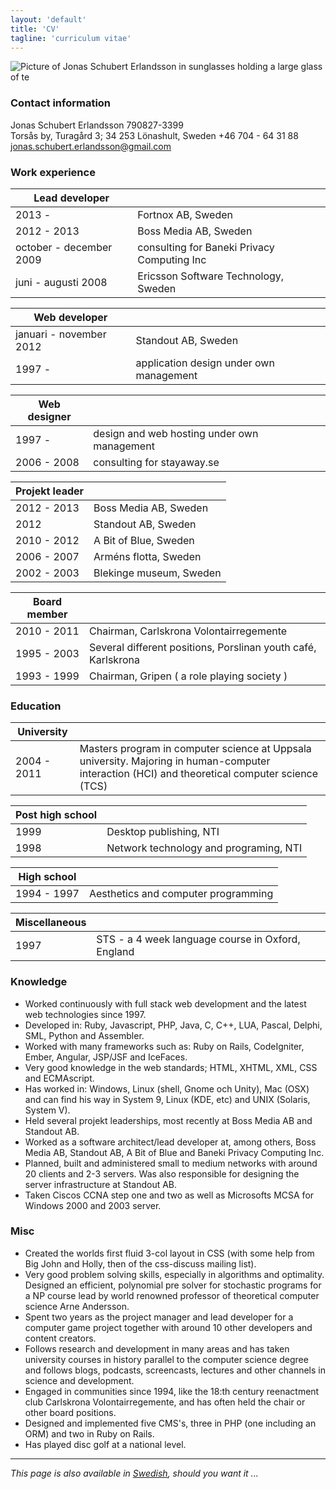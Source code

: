 ```yaml
---
layout: 'default'
title: 'CV'
tagline: 'curriculum vitae'
---
```

![Picture of Jonas Schubert Erlandsson in sunglasses holding a large glass of te](http://www.gravatar.com/avatar/e1c3d4473d83daf1d88e6e846d60e38b.png?s=150)
### Contact information
Jonas Schubert Erlandsson 790827-3399  
Torsås by, Turagård 3; 34 253 Lönashult, Sweden
+46 704 - 64 31 88  
jonas.schubert.erlandsson@gmail.com

### Work experience

  Lead developer | &nbsp;
-------|--------
  2013 - | Fortnox AB, Sweden
  2012 - 2013 | Boss Media AB, Sweden
  october - december 2009 | consulting for Baneki Privacy Computing Inc
  juni - augusti 2008 | Ericsson Software Technology, Sweden

  Web developer | &nbsp;
-------|--------
  januari - november 2012 | Standout AB, Sweden
  1997 - | application design under own management 

  Web designer | &nbsp;
-------|--------
  1997 -  | design and web hosting under own management 
  2006 - 2008 | consulting for stayaway.se

  Projekt leader | &nbsp;
-------|--------
  2012 - 2013 | Boss Media AB, Sweden
  2012 | Standout AB, Sweden
  2010 - 2012 | A Bit of Blue, Sweden
  2006 - 2007 | Arméns flotta, Sweden
  2002 - 2003 | Blekinge museum, Sweden

  Board member | &nbsp;
-------|--------
  2010 - 2011 | Chairman, Carlskrona Volontairregemente
  1995 - 2003 | Several different positions, Porslinan youth café, Karlskrona
  1993 - 1999 | Chairman, Gripen ( a role playing society )

### Education

  University | &nbsp;
-------|--------
  2004 - 2011 | Masters program in computer science at Uppsala university. Majoring in human-computer interaction (HCI) and theoretical computer science (TCS)

  Post high school | &nbsp;
-------|--------
  1999 | Desktop publishing, NTI
  1998 | Network technology and programing, NTI

  High school | &nbsp;
-------|--------
  1994 - 1997 | Aesthetics and computer programming

  Miscellaneous | &nbsp;
-------|--------
  1997 | STS - a 4 week language course in Oxford, England

### Knowledge

* Worked continuously with full stack web development and the latest web technologies since 1997.
* Developed in: Ruby, Javascript, PHP, Java, C, C++, LUA, Pascal, Delphi, SML, Python and Assembler.
* Worked with many frameworks such as: Ruby on Rails, CodeIgniter, Ember, Angular, JSP/JSF and IceFaces.
* Very good knowledge in the web standards; HTML, XHTML, XML, CSS and ECMAscript.
* Has worked in: Windows, Linux (shell, Gnome och Unity), Mac (OSX) and can find his way in System 9, Linux (KDE, etc) and UNIX (Solaris, System V).
* Held several projekt leaderships, most recently at Boss Media AB and Standout AB.
* Worked as a software architect/lead developer at, among others, Boss Media AB, Standout AB, A Bit of Blue and Baneki Privacy Computing Inc.
* Planned, built and administered small to medium networks with around 20 clients and 2-3 servers. Was also responsible for designing the server infrastructure at Standout AB.
* Taken Ciscos CCNA step one and two as well as Microsofts MCSA for Windows 2000 and 2003 server.

### Misc

* Created the worlds first fluid 3-col layout in CSS (with some help from Big John and Holly, then of the css-discuss mailing list).
* Very good problem solving skills, especially in algorithms and optimality. Designed an efficient, polynomial pre solver for stochastic programs for a NP course lead by world renowned professor of theoretical computer science Arne Andersson.
* Spent two years as the project manager and lead developer for a computer game project together with around 10 other developers and content creators.
* Follows research and development in many areas and has taken university courses in history parallel to the computer science degree and follows blogs, podcasts, screencasts, lectures and other channels in science and development.
* Engaged in communities since 1994, like the 18:th century reenactment club Carlskrona Volontairregemente, and has often held the chair or other board positions.
* Designed and implemented five CMS's, three in PHP (one including an ORM) and two in Ruby on Rails.
* Has played disc golf at a national level.

--------------

*This page is also available in [Swedish](/cv-se/), should you want it ...*